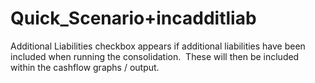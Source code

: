 # Quick_Scenario+incadditliab

  
Additional Liabilities checkbox appears if additional liabilities have
been included when running the consolidation.  These will then be
included within the cashflow graphs / output.
